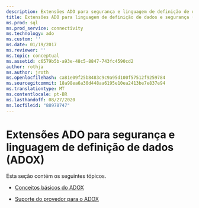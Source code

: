 ```yaml
---
description: Extensões ADO para segurança e linguagem de definição de dados (ADOX)
title: Extensões ADO para linguagem de definição de dados e segurança (ADOX) | Microsoft Docs
ms.prod: sql
ms.prod_service: connectivity
ms.technology: ado
ms.custom: ''
ms.date: 01/19/2017
ms.reviewer: ''
ms.topic: conceptual
ms.assetid: c6579b5b-a93e-48c5-8847-743fc4590cd2
author: rothja
ms.author: jroth
ms.openlocfilehash: ca81e09f25b8483c9c9a95d100f57512f9259784
ms.sourcegitcommit: 18a98ea6a30d448aa6195e10ea2413be7e837e94
ms.translationtype: MT
ms.contentlocale: pt-BR
ms.lasthandoff: 08/27/2020
ms.locfileid: "88978747"
---
```

# <a name="ado-extensions-for-data-definition-language-and-security-adox"></a>Extensões ADO para segurança e linguagem de definição de dados (ADOX)
Esta seção contém os seguintes tópicos.  
  
-   [Conceitos básicos do ADOX](./adox-fundamentals.md)  
  
-   [Suporte do provedor para o ADOX](./provider-support-for-adox-ado.md)
